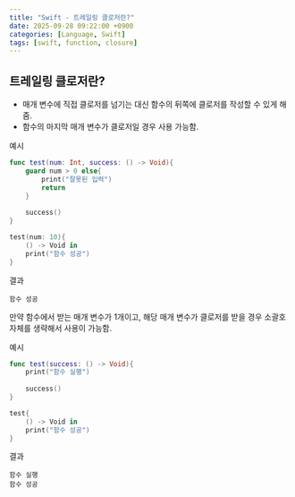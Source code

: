 ```yaml
---
title: "Swift - 트레일링 클로저란?"
date: 2025-09-28 09:22:00 +0900
categories: [Language, Swift]
tags: [swift, function, closure]
---
```


## **트레일링 클로저란?**
- 매개 변수에 직접 클로저를 넘기는 대신 함수의 뒤쪽에 클로저를 작성할 수 있게 해줌.
- 함수의 마지막 매개 변수가 클로저일 경우 사용 가능함.

예시
```swift
func test(num: Int, success: () -> Void){
    guard num > 0 else{
        print("잘못된 입력")
        return
    }
    
    success()
}

test(num: 10){
    () -> Void in
    print("함수 성공")
}
```

결과
```
함수 성공
```

만약 함수에서 받는 매개 변수가 1개이고, 해당 매개 변수가 클로저를 받을 경우 소괄호 자체를 생략해서 사용이 가능함.

예시
```swift
func test(success: () -> Void){
    print("함수 실행")
    
    success()
}

test{
    () -> Void in
    print("함수 성공")
}
```

결과
```
함수 실행
함수 성공
```